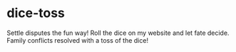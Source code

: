 # dice-toss
Settle disputes the fun way! Roll the dice on my website and let fate decide. Family conflicts resolved with a toss of the dice! 
